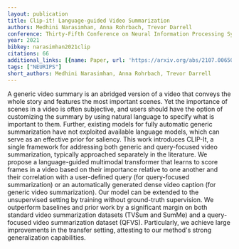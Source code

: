 ```yaml
---
layout: publication
title: Clip-it! Language-guided Video Summarization
authors: Medhini Narasimhan, Anna Rohrbach, Trevor Darrell
conference: Thirty-Fifth Conference on Neural Information Processing Systems. 2021
year: 2021
bibkey: narasimhan2021clip
citations: 66
additional_links: [{name: Paper, url: 'https://arxiv.org/abs/2107.00650'}]
tags: ["NEURIPS"]
short_authors: Medhini Narasimhan, Anna Rohrbach, Trevor Darrell
---
```

A generic video summary is an abridged version of a video that conveys the
whole story and features the most important scenes. Yet the importance of
scenes in a video is often subjective, and users should have the option of
customizing the summary by using natural language to specify what is important
to them. Further, existing models for fully automatic generic summarization
have not exploited available language models, which can serve as an effective
prior for saliency. This work introduces CLIP-It, a single framework for
addressing both generic and query-focused video summarization, typically
approached separately in the literature. We propose a language-guided
multimodal transformer that learns to score frames in a video based on their
importance relative to one another and their correlation with a user-defined
query (for query-focused summarization) or an automatically generated dense
video caption (for generic video summarization). Our model can be extended to
the unsupervised setting by training without ground-truth supervision. We
outperform baselines and prior work by a significant margin on both standard
video summarization datasets (TVSum and SumMe) and a query-focused video
summarization dataset (QFVS). Particularly, we achieve large improvements in
the transfer setting, attesting to our method's strong generalization
capabilities.